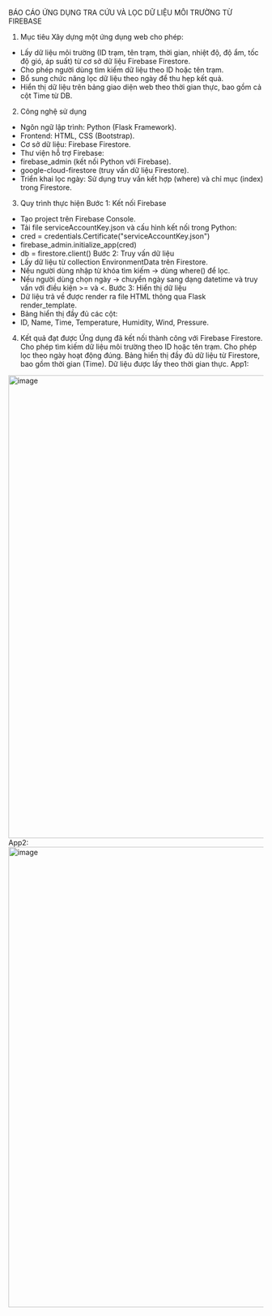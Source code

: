 BÁO CÁO ỨNG DỤNG TRA CỨU VÀ LỌC DỮ LIỆU MÔI TRƯỜNG TỪ FIREBASE
1. Mục tiêu
Xây dựng một ứng dụng web cho phép:
- Lấy dữ liệu môi trường (ID trạm, tên trạm, thời gian, nhiệt độ, độ ẩm, tốc độ gió, áp suất) từ cơ sở dữ liệu Firebase Firestore.
- Cho phép người dùng tìm kiếm dữ liệu theo ID hoặc tên trạm.
- Bổ sung chức năng lọc dữ liệu theo ngày để thu hẹp kết quả.
- Hiển thị dữ liệu trên bảng giao diện web theo thời gian thực, bao gồm cả cột Time từ DB.
2. Công nghệ sử dụng
- Ngôn ngữ lập trình: Python (Flask Framework).
- Frontend: HTML, CSS (Bootstrap).
- Cơ sở dữ liệu: Firebase Firestore.
- Thư viện hỗ trợ Firebase:
- firebase_admin (kết nối Python với Firebase).
- google-cloud-firestore (truy vấn dữ liệu Firestore).
- Triển khai lọc ngày: Sử dụng truy vấn kết hợp (where) và chỉ mục (index) trong Firestore.
3. Quy trình thực hiện
Bước 1: Kết nối Firebase
- Tạo project trên Firebase Console.
- Tải file serviceAccountKey.json và cấu hình kết nối trong Python:
- cred = credentials.Certificate("serviceAccountKey.json")
- firebase_admin.initialize_app(cred)
- db = firestore.client()
Bước 2: Truy vấn dữ liệu
- Lấy dữ liệu từ collection EnvironmentData trên Firestore.
- Nếu người dùng nhập từ khóa tìm kiếm → dùng where() để lọc.
- Nếu người dùng chọn ngày → chuyển ngày sang dạng datetime và truy vấn với điều kiện >= và <.
Bước 3: Hiển thị dữ liệu
- Dữ liệu trả về được render ra file HTML thông qua Flask render_template.
- Bảng hiển thị đầy đủ các cột:
- ID, Name, Time, Temperature, Humidity, Wind, Pressure.
4. Kết quả đạt được
Ứng dụng đã kết nối thành công với Firebase Firestore.
Cho phép tìm kiếm dữ liệu môi trường theo ID hoặc tên trạm.
Cho phép lọc theo ngày hoạt động đúng.
Bảng hiển thị đầy đủ dữ liệu từ Firestore, bao gồm thời gian (Time).
Dữ liệu được lấy theo thời gian thực.
App1:
<img width="1864" height="913" alt="image" src="https://github.com/user-attachments/assets/90883ac3-7ab0-4352-9094-2b5ea7704968" />
App2:
<img width="1864" height="908" alt="image" src="https://github.com/user-attachments/assets/8c1b8ad6-3ef5-47ff-ae40-583587abd128" />
